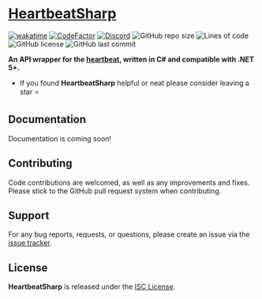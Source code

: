 # [HeartbeatSharp](https://github.com/Metacinnabar/HeartbeatSharp) 
[![wakatime](https://wakatime.com/badge/github/Metacinnabar/HeartbeatSharp.svg)](https://wakatime.com/badge/github/Metacinnabar/HeartbeatSharp)
[![CodeFactor](https://www.codefactor.io/repository/github/metacinnabar/heartbeatsharp/badge)](https://www.codefactor.io/repository/github/metacinnabar/heartbeatsharp)
[![Discord](https://img.shields.io/discord/635695428834164746?color=%235865F2)](https://discord.metacinna.bar)
![GitHub repo size](https://img.shields.io/github/repo-size/Metacinnabar/heartbeatsharp)
![Lines of code](https://img.shields.io/tokei/lines/github/Metacinnabar/heartbeatsharp)
![GitHub license](https://img.shields.io/github/license/Metacinnabar/heartbeatsharp)
![GitHub last commit](https://img.shields.io/github/last-commit/Metacinnabar/heartbeatsharp)

**An API wrapper for the [heartbeat](https://github.com/technically-functional/heartbeat), written in C# and compatible with .NET 5+.**
- If you found **HeartbeatSharp** helpful or neat please consider leaving a star ⭐

## Documentation
Documentation is coming soon!

## Contributing
Code contributions are welcomed, as well as any improvements and fixes.  
Please stick to the GitHub pull request system when contributing.

## Support
For any bug reports, requests, or questions, please create an issue via the [issue tracker](https://github.com/Metacinnabar/HeartbeatSharp).

## License
**HeartbeatSharp** is released under the [ISC License](https://github.com/Metacinnabar/HeartbeatSharp/blob/master/LICENSE).
